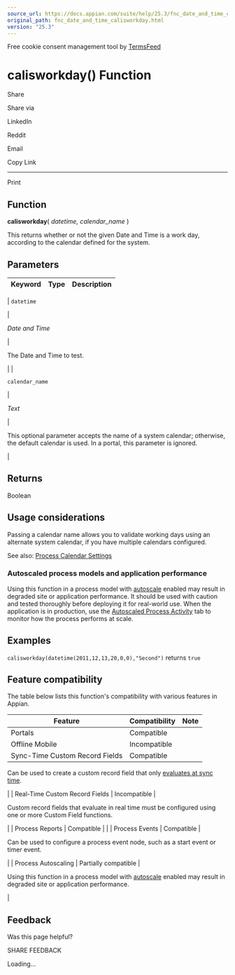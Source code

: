 ```yaml
---
source_url: https://docs.appian.com/suite/help/25.3/fnc_date_and_time_calisworkday.html
original_path: fnc_date_and_time_calisworkday.html
version: "25.3"
---
```


Free cookie consent management tool by [TermsFeed](https://www.termsfeed.com/)

# calisworkday() Function

Share

Share via

LinkedIn

Reddit

Email

Copy Link

* * *

Print

## Function

**calisworkday**( _datetime, calendar\_name_ )

This returns whether or not the given Date and Time is a work day, according to the calendar defined for the system.

## Parameters

| Keyword | Type | Description |
| --- | --- | --- |
|
`datetime`

 |

_Date and Time_

 |

The Date and Time to test.

 |
|

`calendar_name`

 |

_Text_

 |

This optional parameter accepts the name of a system calendar; otherwise, the default calendar is used. In a portal, this parameter is ignored.

 |

## Returns

Boolean

## Usage considerations

Passing a calendar name allows you to validate working days using an alternate system calendar, if you have multiple calendars configured.

See also: [Process Calendar Settings](Process_Calendar_Settings.html)

### Autoscaled process models and application performance

Using this function in a process model with [autoscale](autoscale-processes.html) enabled may result in degraded site or application performance. It should be used with caution and tested thoroughly before deploying it for real-world use. When the application is in production, use the [Autoscaled Process Activity](monitoring-autoscaled-processes.html) tab to monitor how the process performs at scale.

## Examples

`calisworkday(datetime(2011,12,13,20,0,0),"Second")` returns `true`

## Feature compatibility

The table below lists this function's compatibility with various features in Appian.

| Feature | Compatibility | Note |
| --- | --- | --- |
| Portals | Compatible |  |
| Offline Mobile | Incompatible |  |
| Sync-Time Custom Record Fields | Compatible |
Can be used to create a custom record field that only [evaluates at sync time](custom-record-fields.html#prodlink-sync-time-evaluations).

 |
| Real-Time Custom Record Fields | Incompatible |

Custom record fields that evaluate in real time must be configured using one or more Custom Field functions.

 |
| Process Reports | Compatible |  |
| Process Events | Compatible |

Can be used to configure a process event node, such as a start event or timer event.

 |
| Process Autoscaling | Partially compatible |

Using this function in a process model with [autoscale](autoscale-processes.html) enabled may result in degraded site or application performance.

 |

## Feedback

Was this page helpful?

SHARE FEEDBACK

Loading...